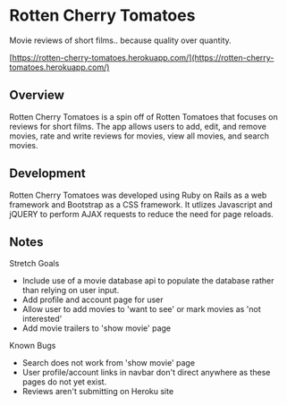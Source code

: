 # Rotten Cherry Tomatoes
Movie reviews of short films.. because quality over quantity.

[https://rotten-cherry-tomatoes.herokuapp.com/](https://rotten-cherry-tomatoes.herokuapp.com/)

## Overview
Rotten Cherry Tomatoes is a spin off of Rotten Tomatoes that focuses on reviews for short films. The app allows users to add, edit, and remove movies, rate and write reviews for movies, view all movies, and search movies. 

## Development
Rotten Cherry Tomatoes was developed using Ruby on Rails as a web framework and Bootstrap as a CSS framework. It utlizes Javascript and jQUERY to perform AJAX requests to reduce the need for page reloads. 

## Notes
Stretch Goals 
- Include use of a movie database api to populate the database rather than relying on user input. 
- Add profile and account page for user
- Allow user to add movies to 'want to see' or mark movies as 'not interested'
- Add movie trailers to 'show movie' page

Known Bugs
- Search does not work from 'show movie' page
- User profile/account links in navbar don't direct anywhere as these pages do not yet exist.
- Reviews aren't submitting on Heroku site
